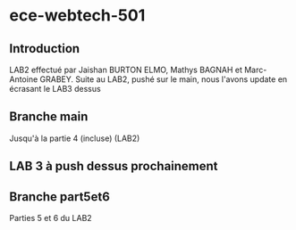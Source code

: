 # ece-webtech-501

## Introduction 
LAB2 effectué par Jaishan BURTON ELMO, Mathys BAGNAH et Marc-Antoine GRABEY.
Suite au LAB2, pushé sur le main, nous l'avons update en écrasant le LAB3 dessus

## Branche main
Jusqu'à la partie 4 (incluse) (LAB2)
## LAB 3 à push dessus prochainement 

## Branche part5et6
Parties 5 et 6 du LAB2

